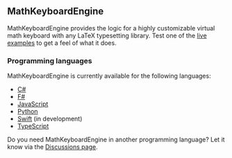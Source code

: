 ## MathKeyboardEngine

MathKeyboardEngine provides the logic for a highly customizable virtual math keyboard with any LaTeX typesetting library. Test one of the [live examples](https://mathkeyboardengine.github.io/) to get a feel of what it does.

### Programming languages

MathKeyboardEngine is currently available for the following languages:

- [C#](https://github.com/MathKeyboardEngine/MathKeyboardEngine.CSharp#readme)
- [F#](https://github.com/MathKeyboardEngine/MathKeyboardEngine.CSharp#readme)
- [JavaScript](https://github.com/MathKeyboardEngine/MathKeyboardEngine#readme)
- [Python](https://github.com/MathKeyboardEngine/MathKeyboardEngine.Python#readme)
- [Swift](https://github.com/MathKeyboardEngine/MathKeyboardEngine.Swift) (in development)
- [TypeScript](https://github.com/MathKeyboardEngine/MathKeyboardEngine#readme)

Do you need MathKeyboardEngine in another programming language? Let it know via the [Discussions page](https://github.com/orgs/MathKeyboardEngine/discussions).
